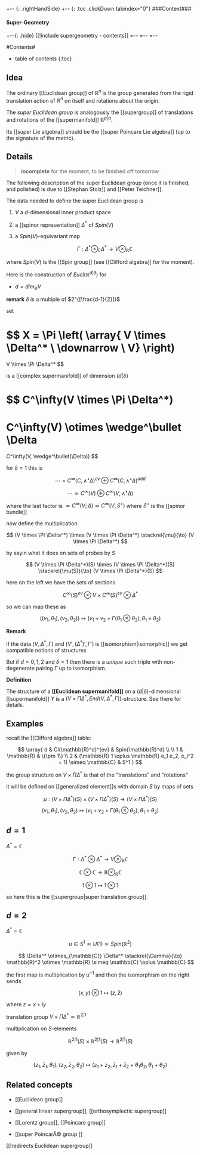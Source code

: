 +-- {: .rightHandSide}
+-- {: .toc .clickDown tabindex="0"}
###Context###
#### Super-Geometry
+--{: .hide}
[[!include supergeometry - contents]]
=--
=--
=--

#Contents#
* table of contents
{:toc}


## Idea

The ordinary [[Euclidean group]] of $\mathbb{R}^n$ is the group generated from the rigid translation action of $\mathbb{R}^n$ on itself and rotations about the origin.

The _super Euclidean group_ is analogously the [[supergroup]] of translations and rotations of the [[supermanifold]] $\mathbb{R}^{p|q}$.

Its [[super Lie algebra]] should be the [[super Poincare Lie algebra]] (up to the signature of the metric).

## Details

> **incomplete** for the moment, to be finished off tomorrow

The following description of the super Euclidean group (once it is finished, and polished) is due to [[Stephan Stolz]] and [[Peter Teichner]].

The data needed to define the super Euclidean group is


1. $V$ a $d$-dimensional inner product space

1. a [[spinor representation]] $\Delta^*$ of $Spin(V)$

1. a $Spin(V)$-equivariant map

   $$
      \Gamma : \Delta^* \otimes_{\mathbb{C}}
       \Delta^* \to V \otimes_{\mathbb{R}} \mathbb{C}
   $$

where $Spin(V)$ is the [[Spin group]] (see [[Clifford algebra]] for the moment).

Here is the construction of $Eucl(\mathbb{R}^{d|\delta})$ for 

* $d = dim_{\mathbb{R}} V$

**remark** $\delta$ is a multiple of $2^{[\frac{d-1}{2}]}$

set

$$
  X = \Pi
  \left(
    \array{ V \times \Delta^* \\ \downarrow \\ V}
  \right)
  = 
  V \times \Pi \Delta^*
$$

is a [[complex supermanifold]] of dimension $(d|\delta)$

$$
  C^\infty(V \times \Pi \Delta^*)
  =
  C^\infty(V) \otimes 
  \wedge^\bullet \Delta
  = 
  C^\infty(V, \wedge^\bullet(\Delta))
$$

for $\delta = 1$ this is

$$
  \cdots = C^\infty(C, \wedge^\bullet \Delta)^{ev}
    \oplus
   C^\infty(C, \wedge^\bullet \Delta)^{odd}
$$

$$
  \cdots \simeq
    C^\infty(V) \oplus C^\infty(V, \wedge^\bullet \Delta)
$$

where the last factor is $\simeq C^\infty(V; \Delta) \simeq C^\infty(V, S^+)$ where $S^+$ is the [[spinor bundle]]

now define the multiplication 

$$
  (V \times \Pi \Delta^*)
  \times
  (V \times \Pi \Delta^*)
  \stackrel{\mu}{\to}
  (V \times \Pi \Delta^*)  
$$

by sayin what it does on sets of probes by $S$

$$
  (V \times \Pi \Delta^*)(S)
  \times
  (V \times \Pi \Delta^*)(S)
  \stackrel{\mu(S)}{\to}
  (V \times \Pi \Delta^*)(S)
$$

here on the left we have the sets of sections

$$
  C^\infty(S)^{ev} \otimes V
  \times
  C^\infty(S)^{ev} \otimes \Delta^*
$$

so we can map these as

$$
  ((v_1, \theta_1),
   (v_2, \theta_2)
  )
  \mapsto
  (v_1 + v_2 + \Gamma(\theta_1 \otimes \theta_2), 
   \theta_1 + \theta_2)
$$


**Remark**

if the data $(V, \Delta^*, \Gamma)$ and 
$(V', (\Delta^*)', \Gamma')$ is [[isomorphism|isomorphic]] we get compatible notions of structures

But if $d = 0,1,2$ and $\delta = 1$ then there is a _unique_ such triple with non-degenerate pairing $\Gamma$ up to isomorphism.

**Definition**

The structure of a  **[[Euclidean supermanifold]]** on a $(d|\delta)$-dimensional [[supermanifold]] $Y$ is a $(V \times \Pi \Delta^*, End(V, \Delta^*, \Gamma))$-structure. See there for details.

## Examples


recall the [[Clifford algebra]] table:

$$
  \array{
      d & Cl(\mathbb{R}^d)^{ev} & Spin(\mathbb{R}^d)
      \\
      \\
      1 & \mathbb{R} & \{\pm 1\}
      \\
      2 & (\mathbb{R} 1 \oplus \mathbb{R} e_1 e_2, e_i^2 = 1) \simeq \mathbb{C} & S^1
  }
$$

the group structure on $V \times \Pi \Delta^*$ is that of the "translations" and "rotations"

it will be defined on [[generalized element]]s with domain $S$ by maps of sets

$$
  \mu:
  (V \times \Pi \Delta^*)(S)
  \times
  (V \times \Pi \Delta^*)(S)
  \to
  (V \times \Pi \Delta^*)(S)
$$

$$
  (v_1, \theta_1) , (v_2, \theta_2)
  \mapsto
  (v_1+ v_2 + \Gamma(\theta_1 \otimes \theta_2),
  \theta_1 + \theta_2)
$$
 
## $d = 1$

$\Delta^* = \mathbb{C}$

$$
  \Gamma : \Delta^* \otimes \Delta^* \to V \otimes_{\mathbb{R}} \mathbb{C}
$$

$$
  \mathbb{C} \otimes \mathbb{C}
  \to
  \mathbb{R} \otimes_{\mathbb{R}} \mathbb{C}
$$

$$
  1 \otimes 1 \mapsto 1 \otimes 1
$$

so here this is the [[supergroup|super translation group]].

## $d = 2$

$\Delta^* = \mathbb{C}$

$$
  u \in S^1 \simeq U(1) \simeq Spin(\mathbb{R}^2)
$$


$$
  \Delta^* \otimes_{\mathbb{C}}
  \Delta^*
  \stackrel{\Gamma}{\to}
  \mathbb{R}^2 \otimes \mathbb{R}
  \simeq \mathbb{C} \oplus \mathbb{C}
$$

the first map is multiplication by $u^{-1}$ and then the isomorphism on the right sends

$$
  (x,y)\otimes 1 \mapsto (z, \bar z)
$$

where $z = x + i y$

translation group $V \times \Pi \Delta^* \simeq \mathbb{R}^{2|1}$


multiplication on $S$-elements

$$
  \mathbb{R}^{2|1}(S) \times
  \mathbb{R}^{2|1}(S)
  \to 
  \mathbb{R}^{2|1}(S)
$$

given by

$$
  (z_1,\bar z_1, \theta_1),
  (z_2,\bar z_2, \theta_2)
  \mapsto
  (z_1 + z_2, \bar z_1 + \bar z_2 + \theta_1 \theta_2, \theta_1 + \theta_2)  
$$


## Related concepts

* [[Euclidean group]]

* [[general linear supergroup]], [[orthosymplectic supergroup]]

* [[Lorentz group]], [[Poincare group]]

* [[super PoincarÃ© group ]]


[[!redirects Euclidean supergroup]]
